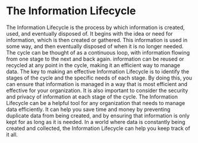 # The Information Lifecycle

The Information Lifecycle is the process by which information is created, used, and eventually disposed of. It begins with the idea or need for information, which is then created or gathered. This information is used in some way, and then eventually disposed of when it is no longer needed. The cycle can be thought of as a continuous loop, with information flowing from one stage to the next and back again. information can be reused or recycled at any point in the cycle, making it an efficient way to manage data. The key to making an effective Information Lifecycle is to identify the stages of the cycle and the specific needs of each stage. By doing this, you can ensure that information is managed in a way that is most efficient and effective for your organization. It is also important to consider the security and privacy of information at each stage of the cycle. The Information Lifecycle can be a helpful tool for any organization that needs to manage data efficiently. It can help you save time and money by preventing duplicate data from being created, and by ensuring that information is only kept for as long as it is needed. In a world where data is constantly being created and collected, the Information Lifecycle can help you keep track of it all.
